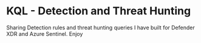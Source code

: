 # KQL - Detection and Threat Hunting
Sharing Detection rules and threat hunting queries I have built for Defender XDR and Azure Sentinel. Enjoy

